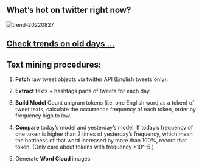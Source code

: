 ## What’s hot on twitter right now?

![trend-20220827][wordcloud]

[wordcloud]: https://raw.githubusercontent.com/xdqc/tweet-trend-everyday/master/word-cloud/trend-20220827.png?token=AF5V4P7ADR6KQBZ4CEDTNIK6AXRMU "trend-20220827"

## [Check trends on old days ...](https://github.com/xdqc/tweet-trend-everyday/tree/master/word-cloud)

## Text mining procedures:

1. **Fetch** raw tweet objects via twitter API (English tweets only).

2. **Extract** texts + hashtags parts of tweets for each day.

3. **Build Model** Count unigram tokens (i.e. one English word as a token) of tweet texts, calculate the occurrence frequency of each token, order by frequency high to low.

4. **Compare** today’s model and yesterday’s model. If today’s frequency of one token is higher than 2 times of yesterday’s frequency, which mean the hottiness of that word increased by more than 100%, record that token. (Only care about tokens with frequency >10^-5 )

5. Generate **Word Cloud** images.
